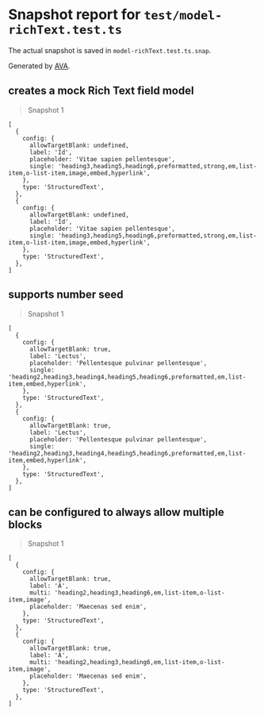 # Snapshot report for `test/model-richText.test.ts`

The actual snapshot is saved in `model-richText.test.ts.snap`.

Generated by [AVA](https://avajs.dev).

## creates a mock Rich Text field model

> Snapshot 1

    [
      {
        config: {
          allowTargetBlank: undefined,
          label: 'Id',
          placeholder: 'Vitae sapien pellentesque',
          single: 'heading3,heading5,heading6,preformatted,strong,em,list-item,o-list-item,image,embed,hyperlink',
        },
        type: 'StructuredText',
      },
      {
        config: {
          allowTargetBlank: undefined,
          label: 'Id',
          placeholder: 'Vitae sapien pellentesque',
          single: 'heading3,heading5,heading6,preformatted,strong,em,list-item,o-list-item,image,embed,hyperlink',
        },
        type: 'StructuredText',
      },
    ]

## supports number seed

> Snapshot 1

    [
      {
        config: {
          allowTargetBlank: true,
          label: 'Lectus',
          placeholder: 'Pellentesque pulvinar pellentesque',
          single: 'heading2,heading3,heading4,heading5,heading6,preformatted,em,list-item,embed,hyperlink',
        },
        type: 'StructuredText',
      },
      {
        config: {
          allowTargetBlank: true,
          label: 'Lectus',
          placeholder: 'Pellentesque pulvinar pellentesque',
          single: 'heading2,heading3,heading4,heading5,heading6,preformatted,em,list-item,embed,hyperlink',
        },
        type: 'StructuredText',
      },
    ]

## can be configured to always allow multiple blocks

> Snapshot 1

    [
      {
        config: {
          allowTargetBlank: true,
          label: 'A',
          multi: 'heading2,heading3,heading6,em,list-item,o-list-item,image',
          placeholder: 'Maecenas sed enim',
        },
        type: 'StructuredText',
      },
      {
        config: {
          allowTargetBlank: true,
          label: 'A',
          multi: 'heading2,heading3,heading6,em,list-item,o-list-item,image',
          placeholder: 'Maecenas sed enim',
        },
        type: 'StructuredText',
      },
    ]
